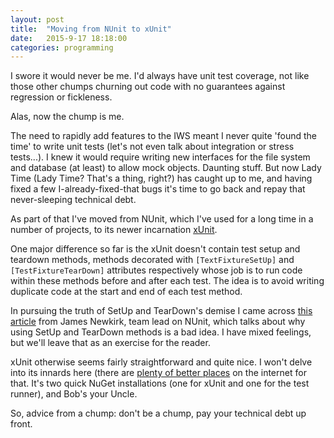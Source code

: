 ```yaml
---
layout: post
title:  "Moving from NUnit to xUnit"
date:   2015-9-17 18:18:00
categories: programming
---
```


I swore it would never be me. I'd always have unit test coverage, not like those other chumps
churning out code with no guarantees against regression or fickleness.

Alas, now the chump is me.

The need to rapidly add features to the IWS meant I never quite 'found the time' to write unit
tests (let's not even talk about integration or stress tests...). I knew it would require writing
new interfaces for the file system and database (at least) to allow mock objects. Daunting stuff.
But now Lady Time (Lady Time? That's a thing, right?) has caught up to me, and having
fixed a few  I-already-fixed-that bugs it's time to go back and repay that never-sleeping technical
debt.

As part of that I've moved from NUnit, which I've used for a long time in a number of projects,
to its newer incarnation [xUnit][xunit].

One major difference so far is the xUnit doesn't contain test setup and teardown methods, methods
decorated with `[TextFixtureSetUp]` and `[TestFixtureTearDown]` attributes respectively whose job is
to run code within these methods before and after each test. The idea is to avoid writing duplicate
code at the start and end of each test method.

In pursuing the truth of SetUp and TearDown's demise I came across [this article][setupteardown] from
James Newkirk, team lead on NUnit, which talks about why using SetUp and TearDown methods is
a bad idea. I have mixed feelings, but we'll leave that as an exercise for the reader.

xUnit otherwise seems fairly straightforward and quite nice. I won't delve into its innards here (there are
[plenty of better places][xunit-tutorials] on the internet for that. It's two quick NuGet installations
(one for xUnit and one for the test runner), and Bob's your Uncle.

So, advice from a chump: don't be a chump, pay your technical debt up front.

[xunit]: https://xunit.github.io/
[setupteardown]: http://jamesnewkirk.typepad.com/posts/2007/09/why-you-should-.html
[xunit-tutorials]: http://stackoverflow.com/questions/9006615/are-there-any-good-documentations-books-tutorials-for-xunit-net
